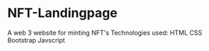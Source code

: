 # NFT-Landingpage
 A web 3 website for minting NFT's
 Technologies used: HTML CSS Bootstrap Javscript
